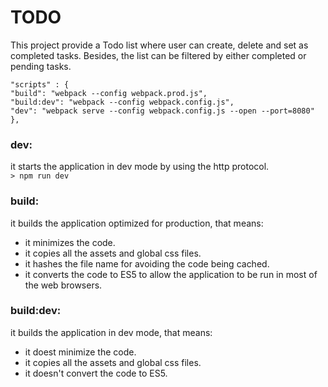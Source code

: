 # TODO

This project provide a Todo list where user can create, delete and set as completed tasks. Besides, the list can be filtered by either completed or pending tasks. 

```json5
"scripts" : {
"build": "webpack --config webpack.prod.js",
"build:dev": "webpack --config webpack.config.js",
"dev": "webpack serve --config webpack.config.js --open --port=8080"
},
```

### dev:
it starts the application in dev mode by using the http protocol.  
``> npm run dev``

### build:
it builds the application optimized for production, that means: 
* it minimizes the code.
* it copies all the assets and global css files.
* it hashes the file name for avoiding the code being cached.
* it converts the code to ES5 to allow the application to be run in most of the web browsers.

### build:dev:
it builds the application in dev mode, that means: 
* it doest minimize the code.
* it copies all the assets and global css files.
* it doesn't convert the code to ES5.

